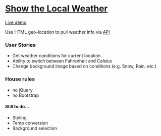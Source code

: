 # [Show the Local Weather](https://www.freecodecamp.org/challenges/show-the-local-weather)

[Live demo](https://rawgit.com/RossTrang/local-weather/master/index.html)

Use HTML geo-location to pull weather info via [API](https://fcc-weather-api.glitch.me/)

### User Stories
  - Get weather conditions for current location.
  - Ability to switch between Fahrenheit and Celsius
  - Change background image based on conditions (e.g. Snow, Rain, etc.)

### House rules
  - no jQuery
  - no Bootstrap

#### Still to do...
  - Styling
  - Temp conversion
  - Background selection
